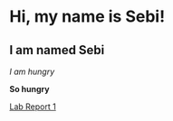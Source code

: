 # Hi, my name is Sebi!
## I am named Sebi
*I am hungry*

**So hungry**

[Lab Report 1](lab-report-1-week-0.html)
